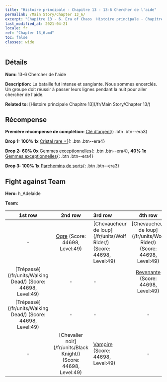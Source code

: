 ```yaml
---
title: "Histoire principale - Chapitre 13 - 13-6 Chercher de l'aide"
permalink: /Main Story/Chapter 13_6/
excerpt: "Chapitre 13 - 6. Era of Chaos  Histoire principale - Chapitre 13_6. 13-6 Chercher de l'aide"
last_modified_at: 2021-04-21
locale: fr
ref: "Chapter 13_6.md"
toc: false
classes: wide
---
```


## Détails

 **Nom:** 13-6 Chercher de l'aide

 **Description:** La bataille fut intense et sanglante. Nous sommes encerclés. Un groupe doit réussir à passer leurs lignes pendant la nuit pour aller chercher de l'aide.

 **Related to:** [Histoire principale Chapitre 13](/fr/Main Story/Chapter 13/)

## Récompense

 **Première récompense de complétion:** [Clé d'argent](/fr/Items/con_693/){: .btn .btn--era3}

 **Drop 1:** **100% 1x** [Cristal rare +1](/fr/Items/mat_45/){: .btn .btn--era4}

 **Drop 2:** **60% 0x** [Gemmes exceptionnelles](/fr/Items/mat_37/){: .btn .btn--era4}, **40% 1x** [Gemmes exceptionnelles](/fr/Items/mat_37/){: .btn .btn--era4}

 **Drop 3:** **100% 1x** [Parchemins de sorts](/fr/Items/con_694/){: .btn .btn--era3}


## Fight against Team
 **Hero:** h_Adelaide

 **Team:**


  | 1st row | 2nd row | 3rd row | 4th row |
  |:----:|:----:|:----|:----:|
  | - | [Ogre](/fr/units/Ogre/) (Score: 44698, Level:49)  | [Chevaucheur de loup](/fr/units/Wolf Rider/) (Score: 44698, Level:49)  | [Chevaucheur de loup](/fr/units/Wolf Rider/) (Score: 44698, Level:49)  |
  | [Trépassé](/fr/units/Walking Dead/) (Score: 44698, Level:49)  | - | - | [Revenante](/fr/units/Wight/) (Score: 44698, Level:49)  |
  | [Trépassé](/fr/units/Walking Dead/) (Score: 44698, Level:49)  | - | - | - |
  | - | [Chevalier noir](/fr/units/Black Knight/) (Score: 44698, Level:49)  | [Vampire](/fr/units/Vampire/) (Score: 44698, Level:49)  | - |


